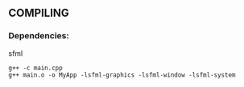 ## COMPILING

### Dependencies:
sfml


```Shell
g++ -c main.cpp
g++ main.o -o MyApp -lsfml-graphics -lsfml-window -lsfml-system
```


